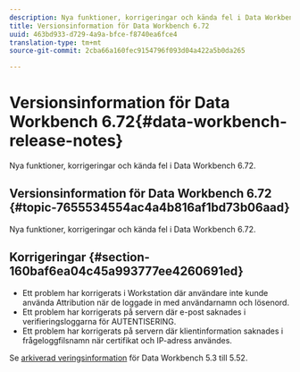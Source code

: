 ```yaml
---
description: Nya funktioner, korrigeringar och kända fel i Data Workbench 6.72.
title: Versionsinformation för Data Workbench 6.72
uuid: 463bd933-d729-4a9a-bfce-f8740ea6fce4
translation-type: tm+mt
source-git-commit: 2cba66a160fec9154796f093d04a422a5b0da265

---
```



# Versionsinformation för Data Workbench 6.72{#data-workbench-release-notes}

Nya funktioner, korrigeringar och kända fel i Data Workbench 6.72.

## Versionsinformation för Data Workbench 6.72 {#topic-7655534554ac4a4b816af1bd73b06aad}

Nya funktioner, korrigeringar och kända fel i Data Workbench 6.72.

## Korrigeringar {#section-160baf6ea04c45a993777ee4260691ed}

* Ett problem har korrigerats i Workstation där användare inte kunde använda Attribution när de loggade in med användarnamn och lösenord.
* Ett problem har korrigerats på servern där e-post saknades i verifieringsloggarna för AUTENTISERING.
* Ett problem har korrigerats på servern där klientinformation saknades i frågeloggfilsnamn när certifikat och IP-adress användes.

Se [arkiverad veringsinformation](https://docs.adobe.com/content/help/en/data-workbench/using/release-notes/release-notes.html) för Data Workbench 5.3 till 5.52.
